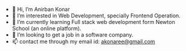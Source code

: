 - 👋 Hi, I’m Anirban Konar
- 👀 I’m interested in Web Development, specially Frontend Operation.
- 🌱 I’m currently learning Full stack web development form Newton School (an online platform).
- 💞️ I’m looking to get a job in a software company.
- 📫 contact me through my email id: akonaree@gmail.com

<!---
tatai007/tatai007 is a ✨ special ✨ repository because its `README.md` (this file) appears on your GitHub profile.
You can click the Preview link to take a look at your changes.
--->
